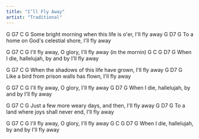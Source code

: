```yaml
---
title: "I’ll Fly Away"
artist: "Traditional"
---
```


G                   G7                     C        G
Some bright morning when this life is o'er, I'll fly away
G                                        D7   G
To a home on God's celestial shore, I'll fly away

G                 G7    C        G
I'll fly away, O glory, I'll fly away (in the mornin)
G    C  G                              D7   G
When I die, hallelujah, by and by I'll fly away

G                 G7                       C        G
When the shadows of this life have grown, I'll fly away
G                                             D7   G
Like a bird from prison walls has flown, I'll fly away

G                G7     C        G
I'll fly away, O glory, I'll fly away
G                                 D7   G
When I die, hallelujah, by and by I'll fly away

G                G7                    C        G
Just a few more weary days, and then, I'll fly away
G                                           D7   G
To a land where joys shall never end, I'll fly away

G                 G7     C        G
I'll fly away, O glory, I'll fly away
G    C  G                              D7   G
When I die, hallelujah, by and by I'll fly away


